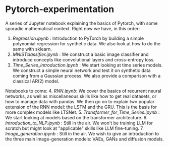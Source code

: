 # Pytorch-experimentation
A series of Jupyter notebook explaining the basics of Pytorch, with some sporadic mathematical context. Right now we have, in this order:
1. *Regression.ipynb* : Introduction to PyTorch by building a simple polynomial regression for synthetic data. We also look at how to do the same with sklearn. 
2. *MNISTclassifier.ipynb* : We construct a basic image classifier and introduce concepts like convolutional layers and cross-entropy loss.
3. *Time_Series_Introduction.ipynb* : We start looking at time series models. We construct a simple neural network and test it on synthetic data coming from a Gaussian process. We also provide a comparison with a classical AR(2) model.

Notebooks to come:
4. *RNN.ipynb*: We cover the basics of recurrent neural networks, as well as miscellaneous skills like how to get real datasets, or how to manage data with pandas. We then go on to explain two popular extension of the RNN model: the LSTM and the GRU. This is the basis for more complex models like LTSNet. 
5. *Transformer_for_Time_Series.ipynb* : We start looking at models based on the transformer architecture.
6. *Introduction_to_NLP.ipynb* : Still in the air. We won't be training LLM for scratch but might look at "applicable" skills like LLM fine-tuning. 
7. *Image_generation.ipynb* : Still in the air. We wish to give an introduction to the three main image-generation models: VAEs, GANs and diffusion models. 